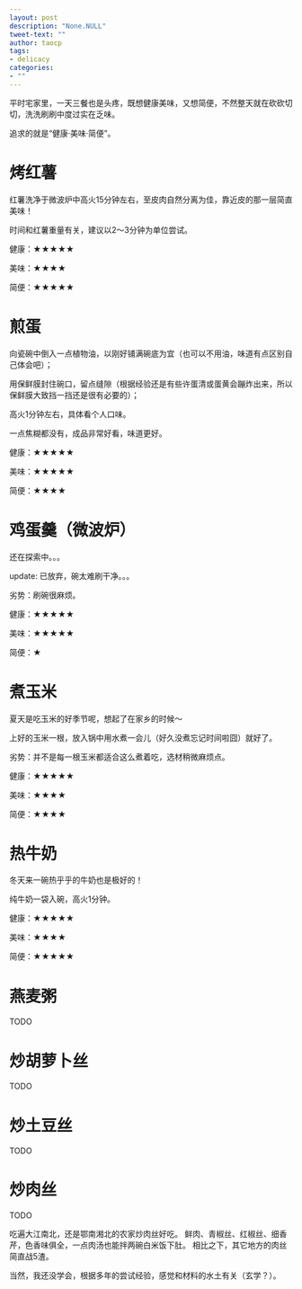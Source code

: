 ```yaml
---
layout: post
description: "None.NULL"
tweet-text: ""
author: taocp
tags:
- delicacy
categories:
- ""
---
```


平时宅家里，一天三餐也是头疼，既想健康美味，又想简便，不然整天就在砍砍切切，洗洗刷刷中度过实在乏味。

追求的就是“健康·美味·简便”。

# 烤红薯

红薯洗净于微波炉中高火15分钟左右，至皮肉自然分离为佳，靠近皮的那一层简直美味！

时间和红薯重量有关，建议以2～3分钟为单位尝试。

健康：★★★★★

美味：★★★★

简便：★★★★★

# 煎蛋

向瓷碗中倒入一点植物油，以刚好铺满碗底为宜（也可以不用油，味道有点区别自己体会吧）；

用保鲜膜封住碗口，留点缝隙（根据经验还是有些许蛋清或蛋黄会蹦炸出来，所以保鲜膜大致挡一挡还是很有必要的）；

高火1分钟左右，具体看个人口味。

一点焦糊都没有，成品非常好看，味道更好。

健康：★★★★★

美味：★★★★★

简便：★★★★

# 鸡蛋羹（微波炉）

还在探索中。。。

update: 已放弃，碗太难刷干净。。。

劣势：刷碗很麻烦。

健康：★★★★★

美味：★★★★★

简便：★

# 煮玉米

夏天是吃玉米的好季节呢，想起了在家乡的时候～

上好的玉米一根，放入锅中用水煮一会儿（好久没煮忘记时间啦囧）就好了。

劣势：并不是每一根玉米都适合这么煮着吃，选材稍微麻烦点。

健康：★★★★★

美味：★★★★

简便：★★★★

# 热牛奶

冬天来一碗热乎乎的牛奶也是极好的！

纯牛奶一袋入碗，高火1分钟。

健康：★★★★★

美味：★★★★

简便：★★★★★

# 燕麦粥

TODO

# 炒胡萝卜丝

TODO

# 炒土豆丝

TODO

# 炒肉丝

TODO

吃遍大江南北，还是鄂南湘北的农家炒肉丝好吃。
鲜肉、青椒丝、红椒丝、细香芹，色香味俱全，一点肉汤也能拌两碗白米饭下肚。
相比之下，其它地方的肉丝简直战5渣。

当然，我还没学会，根据多年的尝试经验，感觉和材料的水土有关（玄学？）。

